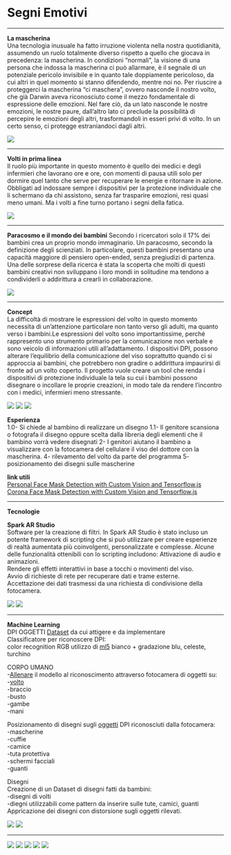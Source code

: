 # Segni Emotivi

--------------------------------------------------------------------------------------------------------------------------------------

**La mascherina**  
Una tecnologia inusuale ha fatto irruzione violenta nella nostra quotidianità, assumendo un ruolo totalmente diverso rispetto a quello che giocava in precedenza: la mascherina. In condizioni “normali”, la visione di una persona che indossa la mascherina ci può allarmare, è il segnale di un potenziale pericolo invisibile e in quanto tale doppiamente pericoloso, da cui altri in quel momento si stanno difendendo, mentre noi no. Per riuscire a proteggerci la mascherina “ci maschera”, ovvero nasconde il nostro volto, che già Darwin aveva riconosciuto come il mezzo fondamentale di espressione delle emozioni. Nel fare ciò, da un lato nasconde le nostre emozioni, le nostre paure, dall’altro lato ci preclude la possibilità di percepire le emozioni degli altri, trasformandoli in esseri privi di volto. In un certo senso, ci protegge estraniandoci dagli altri.

![](img/dpi.jpg)

-----------------------------------------------------------------------------------------

**Volti in prima linea**  
Il ruolo più importante in questo momento è quello dei medici e degli infermieri che lavorano ore e ore, con momenti di pausa utili solo per dormire quel tanto che serve per recuperare le energie e ritornare in azione. Obbligati ad indossare sempre i dispositivi per la protezione individuale che li schermano da chi assistono, senza far trasparire emozioni, resi quasi meno umani. Ma i volti a fine turno portano i segni della fatica.

![](img/medici%20con%20mascherina%20e%20dpi.jpg)

-----------------------------------------------------------------------------------------

**Paracosmo e il mondo dei bambini** Secondo i ricercatori solo il 17% dei bambini crea un proprio mondo immaginario. Un paracosmo, secondo la definizione degli scienziati. In particolare, questi bambini presentano una capacità maggiore di pensiero open-ended, senza pregiudizi di partenza. Una delle sorprese della ricerca è stata la scoperta che molti di questi bambini creativi non sviluppano i loro mondi in solitudine ma tendono a condividerli o addirittura a crearli in collaborazione.

![](img/disegno%202.jpg)

------------------------------------------------------------------------------------------------------------------------------------------------------------------------------------

**Concept**  
La difficoltà di mostrare le espressioni del volto in questo momento necessita di un’attenzione particolare non tanto verso gli adulti, ma quanto verso i bambini.Le espressioni del volto sono importantissime, perché rappresento uno strumento primario per la comunicazione non verbale e sono veicolo di informazioni utili all’adattamento. I dispositivi DPI, possono alterare l’equilibrio della comunicazione del viso soprattutto quando ci si approccia ai bambini, che potrebbero non gradire o addirittura impaurirsi di fronte ad un volto coperto. Il progetto vuole creare un tool che renda i dispositivi di protezione individuale la tela su cui i bambini possono disegnare o incollare le proprie creazioni, in modo tale da rendere l’incontro con i medici, infermieri meno stressante.

![](img/genitore%20con%20bambino.jpg) ![](img/faccecel.jpg) ![](img/facce.jpg)

**Esperienza**  
1.0- Si chiede al bambino di realizzare un disegno 1.1- Il genitore scansiona o fotografa il disegno oppure scelta dalla libreria degli elementi che il bambino vorrà vedere disegnati 2- I genitori aiutano il bambino a visualizzare con la fotocamera del cellulare il viso del dottore con la mascherina. 4- rilevamento del volto da parte del programma 5- posizionamento dei disegni sulle mascherine

**link utili**  
[Personal Face Mask Detection with Custom Vision and Tensorflow.js](https://medium.com/microsoftazure/corona-face-mask-detection-with-custom-vision-and-tensorflow-js-86e5fff84373)  
[Corona Face Mask Detection with Custom Vision and Tensorflow.js](https://github.com/aribornstein/CoronaFaceMaskDetectionTFJS)

------------------------------------------------------------------------------------------------------------------------------------------------------------------------------------

**Tecnologie**  

**Spark AR Studio**  
Software per la creazione di filtri. In Spark AR Studio è stato incluso un potente framework di scripting che si può utilizzare per creare esperienze di realtà aumentata più coinvolgenti, personalizzate e complesse. Alcune delle funzionalità ottenibili con lo scripting includono: Attivazione di audio e animazioni.  
Rendere gli effetti interattivi in base a tocchi o movimenti del viso.  
Avvio di richieste di rete per recuperare dati e trame esterne.  
Accettazione dei dati trasmessi da una richiesta di condivisione della fotocamera.

![](img1/yolo.jpg) ![](img1/yolo2.jpg)

-----------------------------------------------------------------------------------------

**Machine Learning**  
DPI OGGETTI [Dataset](https://github.com/aribornstein/CoronaFaceMaskDetectionTFJS) da cui attigere e da implementare  
Classificatore per riconoscere DPI:  
color recognition RGB utilizzo di [ml5](https://learn.ml5js.org/docs/#/) bianco + gradazione blu, celeste, turchino  

CORPO UMANO  
-[Allenare](https://learn.ml5js.org/docs/#/) il modello al riconoscimento attraverso fotocamera di oggetti su:  
-[volto](https://learn.ml5js.org/docs/#/reference/face-api?id=demo)  
-braccio  
-busto  
-gambe  
-mani  

Posizionamento di disegni sugli [oggetti](https://learn.ml5js.org/docs/#/reference/yolo) DPI riconosciuti dalla fotocamera:  
-mascherine  
-cuffie  
-camice  
-tuta protettiva  
-schermi facciali  
-guanti  

Disegni  
Creazione di un Dataset di disegni fatti da bambini:  
-disegni di volti  
-diegni utilizzabili come pattern da inserire sulle tute, camici, guanti  
Appricazione dei disegni con distorsione sugli oggetti rilevati.

![](img1/yolo.jpg) ![](img1/yolo2.jpg)

------------------------------------------------------------------------------------------------------------------------------------------------------------------------------------

![](img2/tavola1@300x.png) ![](img2/tavola2@300x.png) ![](img2/tavola3@300x.png) ![](img2/tavola4@300x.png) ![](img2/tavola5@300x.png)
